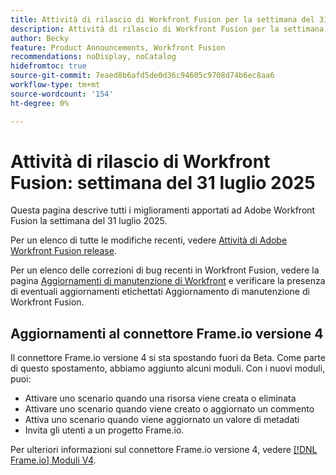 ```yaml
---
title: Attività di rilascio di Workfront Fusion per la settimana del 31 luglio 2025
description: Attività di rilascio di Workfront Fusion per la settimana del 31 luglio 2025
author: Becky
feature: Product Announcements, Workfront Fusion
recommendations: noDisplay, noCatalog
hidefromtoc: true
source-git-commit: 7eaed8b6afd5de0d36c94605c9708d74b6ec8aa6
workflow-type: tm+mt
source-wordcount: '154'
ht-degree: 0%

---
```


# Attività di rilascio di Workfront Fusion: settimana del 31 luglio 2025

Questa pagina descrive tutti i miglioramenti apportati ad Adobe Workfront Fusion la settimana del 31 luglio 2025.

Per un elenco di tutte le modifiche recenti, vedere [Attività di Adobe Workfront Fusion release](/help/workfront-fusion/fusion-product-releases/fusion-release-activity.md).

Per un elenco delle correzioni di bug recenti in Workfront Fusion, vedere la pagina [Aggiornamenti di manutenzione di Workfront](https://experienceleague.adobe.com/en/docs/workfront-known-issues/releases/current-updates) e verificare la presenza di eventuali aggiornamenti etichettati Aggiornamento di manutenzione di Workfront Fusion.

## Aggiornamenti al connettore Frame.io versione 4

Il connettore Frame.io versione 4 si sta spostando fuori da Beta. Come parte di questo spostamento, abbiamo aggiunto alcuni moduli. Con i nuovi moduli, puoi:

* Attivare uno scenario quando una risorsa viene creata o eliminata
* Attivare uno scenario quando viene creato o aggiornato un commento
* Attiva uno scenario quando viene aggiornato un valore di metadati
* Invita gli utenti a un progetto Frame.io.

Per ulteriori informazioni sul connettore Frame.io versione 4, vedere [[!DNL Frame.io] Moduli V4](/help/workfront-fusion/references/apps-and-modules/adobe-connectors/frame-io-modules-new.md).




